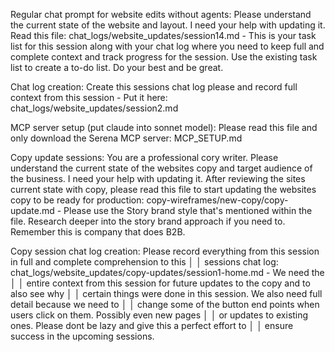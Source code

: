 Regular chat prompt for website edits without agents:
Please understand the current state of the website and layout. I need your help with updating it. Read this file: chat_logs/website_updates/session14.md - This is your task list for this session along with your chat log where you need to keep full and complete context and track progress for the session. Use the existing task list to create a to-do list. Do your best and be great.

Chat log creation:
Create this sessions chat log please and record full context from this session - Put it here: chat_logs/website_updates/session2.md

MCP server setup (put claude into sonnet model):
Please read this file and only download the Serena MCP server: MCP_SETUP.md

Copy update sessions:
You are a professional cory writer. Please understand the current state of the websites copy and target audience of the business. I need your help with updating it. After reviewing the sites current state with copy, please read this file to start updating the websites copy to be ready for production: copy-wireframes/new-copy/copy-update.md - Please use the Story brand style that's mentioned within the file. Research deeper into the story brand approach if you need to. Remember this is company that does B2B. 

Copy session chat log creation:
Please record everything from this session in full and complete comprehension to this     │
│   sessions chat log: chat_logs/website_updates/copy-updates/session1-home.md - We need the  │
│   entire context from this session for future updates to the copy and to also see why       │
│   certain things were done in this session. We also need full detail because we need to     │
│   change some of the button end points when users click on them. Possibly even new pages    │
│   or updates to existing ones. Please dont be lazy and give this a perfect effort to        │
│   ensure success in the upcoming sessions.  